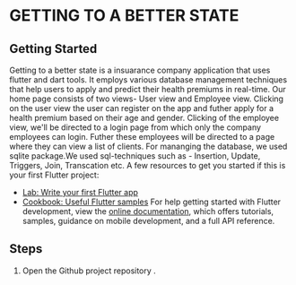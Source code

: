 # GETTING TO A BETTER STATE

## Getting Started

Getting to a better state is a insuarance company application that uses flutter and dart tools. It employs various database management techniques that help users to apply and predict their health premiums in real-time. Our home page consists of two views- User view and Employee view. Clicking on the user view the user can register on the app and futher apply for a health premium based on their age and gender. Clicking of the employee view, we'll be directed to a login page from which only the company employees can login. Futher these employees will be directed to a page where they can view a list of clients.
For mananging the database, we used sqlite package.We used sql-techniques such as - Insertion, Update, Triggers, Join, Transcation  etc. 
A few resources to get you started if this is your first Flutter project:
- [Lab: Write your first Flutter app](https://docs.flutter.dev/get-started/codelab)
- [Cookbook: Useful Flutter samples](https://docs.flutter.dev/cookbook)
For help getting started with Flutter development, view the
[online documentation](https://docs.flutter.dev/), which offers tutorials,
samples, guidance on mobile development, and a full API reference.


## Steps
1) Open the Github project repository .


